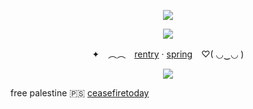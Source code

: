 <p align="center">
<img src="https://64.media.tumblr.com/c8a526776ed6383bf0b59eb7c145d6a6/d10f59c485b83a1a-83/s540x810/0f7aa1a81f5c0d4b8c2c43df19926d063cf6a2e9.pnj">

<p align="center">
<img src="https://64.media.tumblr.com/060a7db9f2783ae1d599590d5494b2ed/d10f59c485b83a1a-df/s400x600/87d7387fbfafb6dce917c69544dc24e8d0f8c817.gifv">

<p align="center"

✦　︵︵　[rentry](https://rentry.co/suasilly) ‧ [spring](https://spring.love4eva.net/@narancia)　♡( ◡‿◡ )
</p>

<p align="center">
<img src="https://64.media.tumblr.com/1ab01108268c3fe5c4fbb033b3ca9cea/d10f59c485b83a1a-b0/s640x960/4e038058b26f05db2c24ff68c4347bf1d50bd9b9.pnj">

free palestine 🇵🇸
[ceasefiretoday](https://ceasefiretoday.com/)


<!--
**Iuminescent/Iuminescent** is a ✨ _special_ ✨ repository because its `README.md` (this file) appears on your GitHub profile.

Here are some ideas to get you started:

- 🔭 I’m currently working on ...
- 🌱 I’m currently learning ...
- 👯 I’m looking to collaborate on ...
- 🤔 I’m looking for help with ...
- 💬 Ask me about ...
- 📫 How to reach me: ...
- 😄 Pronouns: ...
- ⚡ Fun fact: ...
-->
